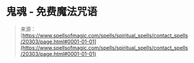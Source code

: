 <!--yml

category: 未分类

date: 2024-06-12 19:03:05

-->

# 鬼魂 - 免费魔法咒语

> 来源：[https://www.spellsofmagic.com/spells/spiritual_spells/contact_spells/20303/page.html#0001-01-01](https://www.spellsofmagic.com/spells/spiritual_spells/contact_spells/20303/page.html#0001-01-01)
